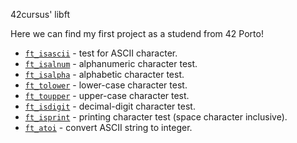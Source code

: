 42cursus' libft 

Here we can find my first project as a studend from 42 Porto! 

<ul dir="auto">
<li><a href="https://github.com/MiguelFernandesTech/Libft/blob/b53d8fddd5652c0be879c3ee59a3df97a3a9e158/libft/ft_isascii.c"><code>ft_isascii</code></a>			- test for ASCII character.</li>
<li><a href="https://github.com/MiguelFernandesTech/Libft/blob/8a6c870ade020200bc509031d396a129efae93fd/libft/ft_isalnum.c"><code>ft_isalnum</code></a>			- alphanumeric character test.</li>
<li><a href="https://github.com/MiguelFernandesTech/Libft/blob/8a6c870ade020200bc509031d396a129efae93fd/libft/ft_isalpha.c"><code>ft_isalpha</code></a>			- alphabetic character test.</li>
<li><a href="https://github.com/MiguelFernandesTech/Libft/blob/8a6c870ade020200bc509031d396a129efae93fd/libft/ft_tolower.c"><code>ft_tolower</code></a>			- lower-case character test.</li>
<li><a href="https://github.com/MiguelFernandesTech/Libft/blob/8a6c870ade020200bc509031d396a129efae93fd/libft/ft_toupper.c"><code>ft_toupper</code></a>			- upper-case character test.</li>
<li><a href="https://github.com/MiguelFernandesTech/Libft/blob/8a6c870ade020200bc509031d396a129efae93fd/libft/ft_isdigit.c"><code>ft_isdigit</code></a>			- decimal-digit character test.</li>
<li><a href="https://github.com/MiguelFernandesTech/Libft/blob/8a6c870ade020200bc509031d396a129efae93fd/libft/ft_isprint.c"><code>ft_isprint</code></a>			- printing character test (space character inclusive).</li>
<li><a href="https://github.com/MiguelFernandesTech/Libft/blob/8a6c870ade020200bc509031d396a129efae93fd/libft/ft_atoi.c"><code>ft_atoi</code></a>			- convert ASCII string to integer.</li>
</ul>
